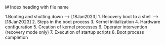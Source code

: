 i# Index heading with file name

1.Booting and shutting down --> [18Jan2023]
    1. Recovery boot to a shell --> [18Jan2023]
    2. Steps in the boot process
    3. Kernel initialization
    4. Hardware configuration
    5. Creation of kernel processes
    6. Operator intervention (recovery mode only)
    7. Execution of startup scripts 
    8. Boot process completion
